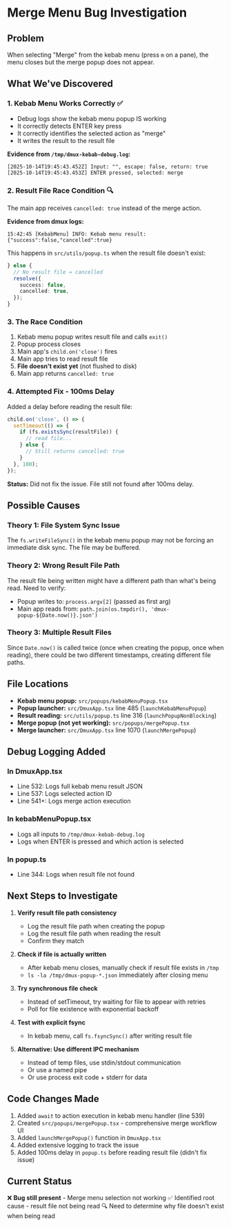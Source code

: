 # Merge Menu Bug Investigation

## Problem
When selecting "Merge" from the kebab menu (press `m` on a pane), the menu closes but the merge popup does not appear.

## What We've Discovered

### 1. Kebab Menu Works Correctly ✅
- Debug logs show the kebab menu popup IS working
- It correctly detects ENTER key press
- It correctly identifies the selected action as "merge"
- It writes the result to the result file

**Evidence from `/tmp/dmux-kebab-debug.log`:**
```
[2025-10-14T19:45:43.452Z] Input: "", escape: false, return: true
[2025-10-14T19:45:43.453Z] ENTER pressed, selected: merge
```

### 2. Result File Race Condition 🔍
The main app receives `cancelled: true` instead of the merge action.

**Evidence from dmux logs:**
```
15:42:45 [KebabMenu] INFO: Kebab menu result: {"success":false,"cancelled":true}
```

This happens in `src/utils/popup.ts` when the result file doesn't exist:
```typescript
} else {
  // No result file = cancelled
  resolve({
    success: false,
    cancelled: true,
  });
}
```

### 3. The Race Condition
1. Kebab menu popup writes result file and calls `exit()`
2. Popup process closes
3. Main app's `child.on('close')` fires
4. Main app tries to read result file
5. **File doesn't exist yet** (not flushed to disk)
6. Main app returns `cancelled: true`

### 4. Attempted Fix - 100ms Delay
Added a delay before reading the result file:
```typescript
child.on('close', () => {
  setTimeout(() => {
    if (fs.existsSync(resultFile)) {
      // read file...
    } else {
      // Still returns cancelled: true
    }
  }, 100);
});
```

**Status:** Did not fix the issue. File still not found after 100ms delay.

## Possible Causes

### Theory 1: File System Sync Issue
The `fs.writeFileSync()` in the kebab menu popup may not be forcing an immediate disk sync. The file may be buffered.

### Theory 2: Wrong Result File Path
The result file being written might have a different path than what's being read. Need to verify:
- Popup writes to: `process.argv[2]` (passed as first arg)
- Main app reads from: `path.join(os.tmpdir(), 'dmux-popup-${Date.now()}.json')`

### Theory 3: Multiple Result Files
Since `Date.now()` is called twice (once when creating the popup, once when reading), there could be two different timestamps, creating different file paths.

## File Locations

- **Kebab menu popup:** `src/popups/kebabMenuPopup.tsx`
- **Popup launcher:** `src/DmuxApp.tsx` line 485 (`launchKebabMenuPopup`)
- **Result reading:** `src/utils/popup.ts` line 316 (`launchPopupNonBlocking`)
- **Merge popup (not yet working):** `src/popups/mergePopup.tsx`
- **Merge launcher:** `src/DmuxApp.tsx` line 1070 (`launchMergePopup`)

## Debug Logging Added

### In DmuxApp.tsx
- Line 532: Logs full kebab menu result JSON
- Line 537: Logs selected action ID
- Line 541+: Logs merge action execution

### In kebabMenuPopup.tsx
- Logs all inputs to `/tmp/dmux-kebab-debug.log`
- Logs when ENTER is pressed and which action is selected

### In popup.ts
- Line 344: Logs when result file not found

## Next Steps to Investigate

1. **Verify result file path consistency**
   - Log the result file path when creating the popup
   - Log the result file path when reading the result
   - Confirm they match

2. **Check if file is actually written**
   - After kebab menu closes, manually check if result file exists in `/tmp`
   - `ls -la /tmp/dmux-popup-*.json` immediately after closing menu

3. **Try synchronous file check**
   - Instead of setTimeout, try waiting for file to appear with retries
   - Poll for file existence with exponential backoff

4. **Test with explicit fsync**
   - In kebab menu, call `fs.fsyncSync()` after writing result file

5. **Alternative: Use different IPC mechanism**
   - Instead of temp files, use stdin/stdout communication
   - Or use a named pipe
   - Or use process exit code + stderr for data

## Code Changes Made

1. Added `await` to action execution in kebab menu handler (line 539)
2. Created `src/popups/mergePopup.tsx` - comprehensive merge workflow UI
3. Added `launchMergePopup()` function in `DmuxApp.tsx`
4. Added extensive logging to track the issue
5. Added 100ms delay in `popup.ts` before reading result file (didn't fix issue)

## Current Status

❌ **Bug still present** - Merge menu selection not working
✅ Identified root cause - result file not being read
🔍 Need to determine why file doesn't exist when being read
